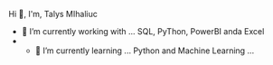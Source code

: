 Hi 👋, I'm, Talys MIhaliuc

- 🔭 I’m currently working with ... SQL, PyThon, PowerBI anda Excel
- - 🌱 I’m currently learning ... Python and Machine Learning ...

<!--
**TalysMihaliuc/TalysMihaliuc** is a ✨ _special_ ✨ repository because its `README.md` (this file) appears on your GitHub profile.

Here are some ideas to get you started:

- 🔭 I’m currently working with ... SQL, PyThon, PowerBI anda Excel
- 🌱 I’m currently learning ... Python and Machine Learning ...
- 👯 I’m looking to collaborate on ...
- 🤔 I’m looking for help with ...
- 💬 Ask me about ...
- 📫 How to reach me: ...
- 😄 Pronouns: ...
- ⚡ Fun fact: ...
-->
